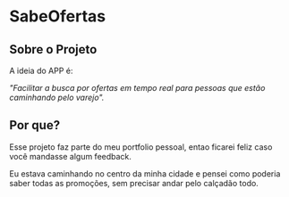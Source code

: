 # SabeOfertas

## Sobre o Projeto

A ideia do APP é:

_"Facilitar a busca por ofertas em tempo real para pessoas que estão caminhando pelo varejo"._

## Por que?

Esse projeto faz parte do meu portfolio pessoal, entao ficarei feliz caso você mandasse algum feedback.

Eu estava caminhando no centro da minha cidade e pensei como poderia saber todas as promoções, sem precisar andar pelo calçadão todo.
